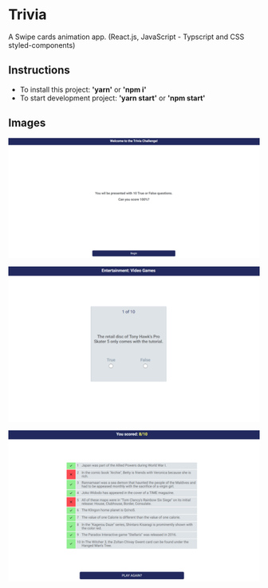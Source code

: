 
# Trivia
A Swipe cards animation app. (React.js, JavaScript - Typscript  and CSS styled-components)

## Instructions

- To install this project: **'yarn'** or **'npm i'**
- To start development project: **'yarn start'**  or **'npm start'**

## Images

![trivia](https://github.com/atelesjr/trivia/blob/master/public/img/01.PNG)

![trivia](https://github.com/atelesjr/trivia/blob/master/public/img/02.PNG)

![trivia](https://github.com/atelesjr/trivia/blob/master/public/img/03.PNG)

